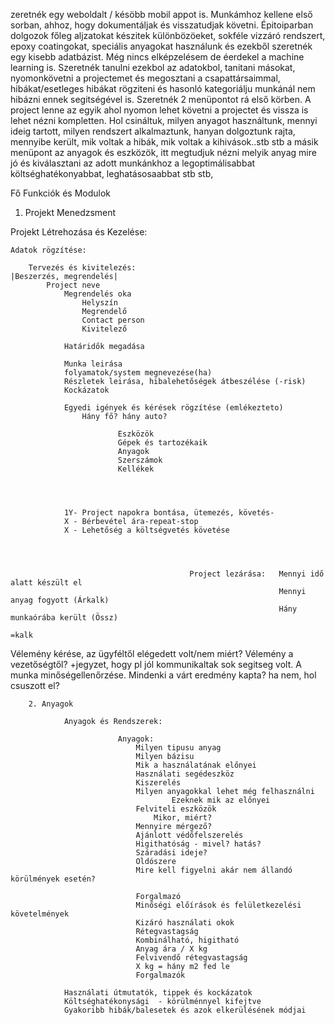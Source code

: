 zeretnék egy weboldalt / késöbb mobil appot is.
Munkámhoz kellene első sorban, ahhoz, hogy dokumentáljak és visszatudjak követni. Épitoiparban dolgozok főleg aljzatokat készitek különbözöeket, sokféle vizzáró rendszert, epoxy coatingokat, speciális anyagokat használunk és ezekből szeretnék egy kisebb adatbázist. Még nincs elképzelésem de éerdekel a machine learning is. Szeretnék tanulni ezekbol az adatokbol, tanitani másokat, nyomonkövetni a projectemet és megosztani a csapattársaimmal, hibákat/esetleges hibákat rögziteni és hasonló kategoriálju munkánál nem hibázni ennek segitségével is. Szeretnék 2 menüpontot rá első körben. A project lenne az egyik ahol nyomon lehet követni a projectet és vissza is lehet nézni kompletten. Hol csináltuk, milyen anyagot használtunk, mennyi ideig tartott, milyen rendszert alkalmaztunk, hanyan dolgoztunk rajta, mennyibe került, mik voltak a hibák, mik voltak a kihivások..stb stb a másik menüpont az anyagok és eszközök, itt megtudjuk nézni melyik anyag mire jó és kiválasztani az adott munkánkhoz a legoptimálisabbat költséghatékonyabbat, leghatásosaabbat stb stb,



Fő Funkciók és Modulok

1. Projekt Menedzsment


Projekt Létrehozása és Kezelése:

	Adatok rögzítése:

		Tervezés és kivitelezés:									|Beszerzés, megrendelés|
			Project neve
				Megrendelés oka
					Helyszín
					Megrendelő
					Contact person
					Kivitelező

				Határidők megadása

				Munka leirása 
				folyamatok/system megnevezése(ha)
				Részletek leirása, hibalehetőségek átbeszélése (-risk)
				Kockázatok

				Egyedi igények és kérések rögzítése (emlékezteto)
					Hány fő? hány auto?	

							Eszközök
							Gépek és tartozékaik
							Anyagok 
							Szerszámok
							Kellékek 

				


				1Y- Project napokra bontása, ütemezés, követés-
				X - Bérbevétel ára-repeat-stop
				X - Lehetőség a költségvetés követése




											Project lezárása: 	Mennyi idő alatt készült el
																Mennyi anyag fogyott (Árkalk)
																Hány munkaórába került (Össz)
																								=kalk
Vélemény kérése, az ügyféltől elégedett volt/nem miért?
Vélemény a vezetőségtől? +jegyzet, hogy pl jól kommunikaltak sok segitseg volt.
A munka minőségellenőrzése.
Mindenki a várt eredmény kapta? ha nem, hol csuszott el?






		2. Anyagok

				Anyagok és Rendszerek:

							Anyagok:
								Milyen tipusu anyag
								Milyen bázisu
								Mik a használatának előnyei
								Használati segédeszköz
								Kiszerelés
								Milyen anyagokkal lehet még felhasználni
										Ezeknek mik az előnyei
								Felviteli eszközök
									Mikor, miért?
								Mennyire mérgező?
								Ajánlott védőfelszerelés
								Higithatóság - mivel? hatás?
								Száradási ideje?
								Oldószere
								Mire kell figyelni akár nem állandó körülmények esetén?

								Forgalmazó
								Minőségi előírások és felületkezelési követelmények
								Kizáró használati okok
								Rétegvastagság
								Kombinálható, higitható
								Anyag ára / X kg
								Felvivendő rétegvastagság
								X kg = hány m2 fed le
								Forgalmazók

				Használati útmutatók, tippek és kockázatok
				Költséghatékonysági  - körülménnyel kifejtve
				Gyakoribb hibák/balesetek és azok elkerülésének módjai

